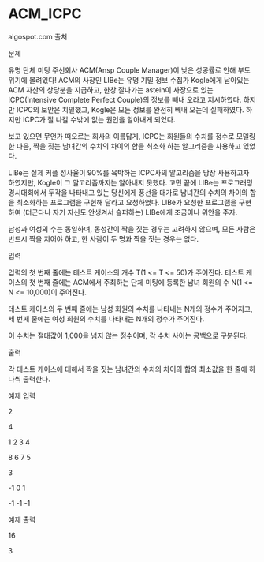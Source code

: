 # ACM_ICPC

algospot.com 출처

문제



유명 단체 미팅 주선회사 ACM(Ansp Couple Manager)이 낮은 성공률로 인해 부도 위기에 몰려있다! ACM의 사장인 LIBe는 유명 기밀 정보 수집가 Kogle에게 남아있는 ACM 자산의 상당분을 지급하고, 한창 잘나가는 astein이 사장으로 있는 ICPC(Intensive Complete Perfect Couple)의 정보를 빼내 오라고 지시하였다. 하지만 ICPC의 보안은 치밀했고, Kogle은 모든 정보를 완전히 빼내 오는데 실패하였다. 하지만 ICPC가 잘 나갈 수밖에 없는 원인을 알아내게 되었다.

보고 있으면 무언가 떠오르는 회사의 이름답게, ICPC는 회원들의 수치를 정수로 모델링 한 다음, 짝을 짓는 남녀간의 수치의 차이의 합을 최소화 하는 알고리즘을 사용하고 있었다. 

LIBe는 실제 커플 성사율이 90%를 육박하는 ICPC사의 알고리즘을 당장 사용하고자 하였지만, Kogle이 그 알고리즘까지는 알아내지 못했다. 고민 끝에 LIBe는 프로그래밍 경시대회에서 두각을 나타내고 있는 당신에게 풍선을 대가로 남녀간의 수치의 차이의 합을 최소화하는 프로그램을 구현해 달라고 요청하였다. LIBe가 요청한 프로그램을 구현하여 (더군다나 자기 자신도 안생겨서 슬퍼하는) LIBe에게 조금이나 위안을 주자.

남성과 여성의 수는 동일하며, 동성간이 짝을 짓는 경우는 고려하지 않으며, 모든 사람은 반드시 짝을 지어야 하고, 한 사람이 두 명과 짝을 짓는 경우는 없다.

 

입력



입력의 첫 번째 줄에는 테스트 케이스의 개수 T(1 <= T <= 50)가 주어진다.
테스트 케이스의 첫 번째 줄에는 ACM에서 주최하는 단체 미팅에 등록한 남녀 회원의 수 N(1 <= N <= 10,000)이 주어진다.

테스트 케이스의 두 번째 줄에는 남성 회원의 수치를 나타내는 N개의 정수가 주어지고,
세 번째 줄에는 여성 회원의 수치를 나타내는 N개의 정수가 주어진다.

이 수치는 절대값이 1,000을 넘지 않는 정수이며, 각 수치 사이는 공백으로 구분된다.

 

출력



각 테스트 케이스에 대해서 짝을 짓는 남녀간의 수치의 차이의 합의 최소값을 한 줄에 하나씩 출력한다.

 
예제 입력

2

4

1 2 3 4

8 6 7 5

3

-1 0 1

-1 -1 -1


예제 출력

16

3


